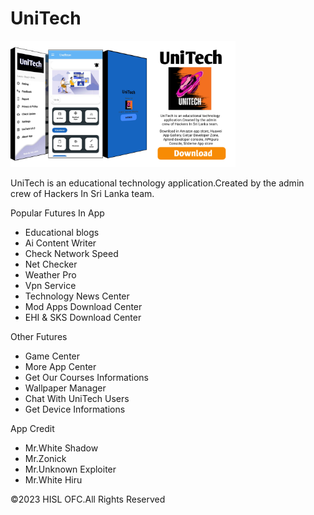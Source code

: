# UniTech

<img src="https://github.com/hackersinsrilankaofc/UniTech/blob/main/UniTech/App/20230901_201403.jpg" alt="nz" width="360"/> </p>

UniTech is an educational technology application.Created by the admin crew of Hackers In Sri Lanka team.


Popular Futures In App

- Educational blogs
- Ai Content Writer
- Check Network Speed
- Net Checker
- Weather Pro
- Vpn Service 
- Technology News Center
- Mod Apps Download Center
- EHI & SKS Download Center

Other Futures

- Game Center 
- More App Center
- Get Our Courses Informations
- Wallpaper Manager 
- Chat With UniTech Users
- Get Device Informations

App Credit 

- Mr.White Shadow
- Mr.Zonick
- Mr.Unknown Exploiter
- Mr.White Hiru


©2023 HISL OFC.All Rights Reserved
